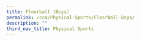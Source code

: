 ```yaml
---
title: Floorball (Boys)
permalink: /cca/Physical-Sports/Floorball-Boys/
description: ""
third_nav_title: Physical Sports
---
```

